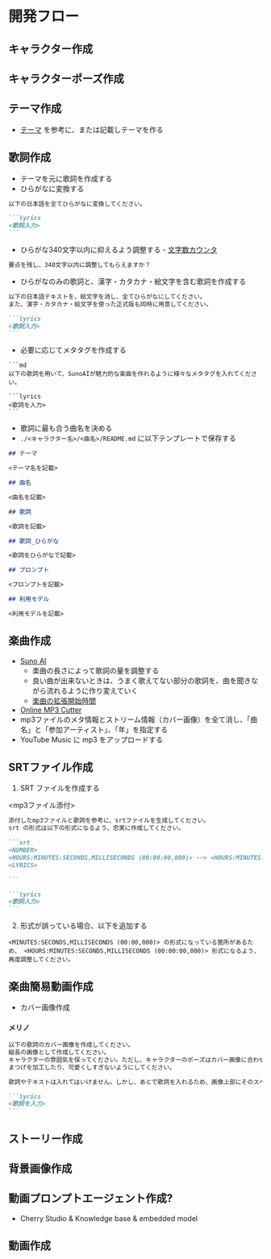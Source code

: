# 開発フロー

## キャラクター作成

## キャラクターポーズ作成

## テーマ作成

- [テーマ](./テーマ.md) を参考に、または記載しテーマを作る

## 歌詞作成

- テーマを元に歌詞を作成する
- ひらがなに変換する

````md
以下の日本語を全てひらがなに変換してください。

```lyrics
<歌詞入力>
```
````

- ひらがな340文字以内に抑えるよう調整する - [文字数カウンタ](https://sundryst.com/convenienttool/strcount.html)

```md
要点を残し、340文字以内に調整してもらえますか？
```

- ひらがなのみの歌詞と、漢字・カタカナ・絵文字を含む歌詞を作成する

````md
以下の日本語テキストを、絵文字を消し、全てひらがなにしてください。
また、漢字・カタカナ・絵文字を使った正式版も同時に用意してください。

```lyrics
<歌詞入力>
```
````

- 必要に応じてメタタグを作成する

````
```md
以下の歌詞を用いて、SunoAIが魅力的な楽曲を作れるように様々なメタタグを入れてください。

```lyrics
<歌詞を入力>
```
````


- 歌詞に最も合う曲名を決める
- `./<キャラクター名>/<曲名>/README.md` に以下テンプレートで保存する

```md
## テーマ

<テーマ名を記載>

## 曲名

<曲名を記載>

## 歌詞

<歌詞を記載>

## 歌詞_ひらがな

<歌詞をひらがなで記載>

## プロンプト

<プロンプトを記載>

## 利用モデル

<利用モデルを記載>
```

## 楽曲作成

- [Suno AI](https://suno.com/)
  - 楽曲の長さによって歌詞の量を調整する
  - 良い曲が出来ないときは、うまく歌えてない部分の歌詞を、曲を聞きながら流れるように作り変えていく
  - [楽曲の拡張開始時間](./楽曲の拡張開始時間.md)
- [Online MP3 Cutter](https://mp3cut.net/ja/)
- mp3ファイルのメタ情報とストリーム情報（カバー画像）を全て消し、「曲名」と「参加アーティスト」、「年」を指定する
- YouTube Music に mp3 をアップロードする


## SRTファイル作成

1. SRT ファイルを作成する

<mp3ファイル添付>

````md
添付したmp3ファイルと歌詞を参考に、srtファイルを生成してください。
srt の形式は以下の形式になるよう、忠実に作成してください。

```srt
<NUMBER>
<HOURS:MINUTES:SECONDS,MILLISECONDS (00:00:00,000)> --> <HOURS:MINUTES:SECONDS,MILLISECONDS (00:00:00,000)>
<LYRICS>

```

```lyrics
<歌詞入力>
```
````

2. 形式が誤っている場合、以下を追加する

```
<MINUTES:SECONDS,MILLISECONDS (00:00,000)> の形式になっている箇所があるため、 <HOURS:MINUTES:SECONDS,MILLISECONDS (00:00:00,000)> 形式になるよう、再度調整してください。
```

## 楽曲簡易動画作成

- カバー画像作成



#### メリノ

````md
以下の歌詞のカバー画像を作成してください。
縦長の画像として作成してください。
キャラクターの雰囲気を保ってください。ただし、キャラクターのポーズはカバー画像に合わせて変更して良いです。
まつげを加工したり、可愛くしすぎないようにしてください。

歌詞やテキストは入れてはいけません。しかし、あとで歌詞を入れるため、画像上部にそのスペースを確保してください。

```lyrics
<歌詞を入力>
```
````

## ストーリー作成

## 背景画像作成

## 動画プロンプトエージェント作成?

- Cherry Studio & Knowledge base & embedded model

## 動画作成

